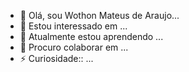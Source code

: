 - 👋 Olá, sou Wothon Mateus de Araujo...
- 👀 Estou interessado em ...
- 🌱 Atualmente estou aprendendo ...
- 💞️ Procuro colaborar em  ...
- ⚡ Curiosidade:: ...

<!---
Wothon Mateus/Wothon Mateus de Araújo Araújoisa special repoiitory because it README.md (th isfile) apears on your GitHub profile.
You can clicking the preview  link totake  
a look at your chang
--->
